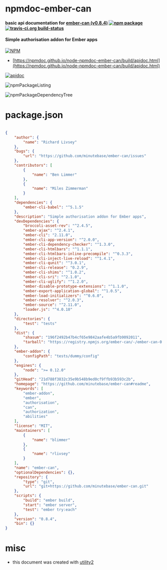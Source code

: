 # npmdoc-ember-can

#### basic api documentation for  [ember-can (v0.8.4)](https://github.com/minutebase/ember-can#readme)  [![npm package](https://img.shields.io/npm/v/npmdoc-ember-can.svg?style=flat-square)](https://www.npmjs.org/package/npmdoc-ember-can) [![travis-ci.org build-status](https://api.travis-ci.org/npmdoc/node-npmdoc-ember-can.svg)](https://travis-ci.org/npmdoc/node-npmdoc-ember-can)

#### Simple authorisation addon for Ember apps

[![NPM](https://nodei.co/npm/ember-can.png?downloads=true&downloadRank=true&stars=true)](https://www.npmjs.com/package/ember-can)

- [https://npmdoc.github.io/node-npmdoc-ember-can/build/apidoc.html](https://npmdoc.github.io/node-npmdoc-ember-can/build/apidoc.html)

[![apidoc](https://npmdoc.github.io/node-npmdoc-ember-can/build/screenCapture.buildCi.browser.%252Ftmp%252Fbuild%252Fapidoc.html.png)](https://npmdoc.github.io/node-npmdoc-ember-can/build/apidoc.html)

![npmPackageListing](https://npmdoc.github.io/node-npmdoc-ember-can/build/screenCapture.npmPackageListing.svg)

![npmPackageDependencyTree](https://npmdoc.github.io/node-npmdoc-ember-can/build/screenCapture.npmPackageDependencyTree.svg)



# package.json

```json

{
    "author": {
        "name": "Richard Livsey"
    },
    "bugs": {
        "url": "https://github.com/minutebase/ember-can/issues"
    },
    "contributors": [
        {
            "name": "Ben Limmer"
        },
        {
            "name": "Miles Zimmerman"
        }
    ],
    "dependencies": {
        "ember-cli-babel": "^5.1.5"
    },
    "description": "Simple authorisation addon for Ember apps",
    "devDependencies": {
        "broccoli-asset-rev": "^2.4.5",
        "ember-ajax": "^2.4.1",
        "ember-cli": "2.11.0",
        "ember-cli-app-version": "^2.0.0",
        "ember-cli-dependency-checker": "^1.3.0",
        "ember-cli-htmlbars": "^1.1.1",
        "ember-cli-htmlbars-inline-precompile": "^0.3.3",
        "ember-cli-inject-live-reload": "^1.4.1",
        "ember-cli-qunit": "^3.0.1",
        "ember-cli-release": "0.2.9",
        "ember-cli-shims": "^1.0.2",
        "ember-cli-sri": "^2.1.0",
        "ember-cli-uglify": "^1.2.0",
        "ember-disable-prototype-extensions": "^1.1.0",
        "ember-export-application-global": "^1.0.5",
        "ember-load-initializers": "^0.6.0",
        "ember-resolver": "^2.0.3",
        "ember-source": "^2.11.0",
        "loader.js": "^4.0.10"
    },
    "directories": {
        "test": "tests"
    },
    "dist": {
        "shasum": "196f2492b47b4cf65e9842aafe4b5a9fb9092011",
        "tarball": "https://registry.npmjs.org/ember-can/-/ember-can-0.8.4.tgz"
    },
    "ember-addon": {
        "configPath": "tests/dummy/config"
    },
    "engines": {
        "node": ">= 0.12.0"
    },
    "gitHead": "21d788f3832c35e9b548b9ed0cf9ffb93b593c2b",
    "homepage": "https://github.com/minutebase/ember-can#readme",
    "keywords": [
        "ember-addon",
        "ember",
        "authorisation",
        "can",
        "authorization",
        "abilities"
    ],
    "license": "MIT",
    "maintainers": [
        {
            "name": "blimmer"
        },
        {
            "name": "rlivsey"
        }
    ],
    "name": "ember-can",
    "optionalDependencies": {},
    "repository": {
        "type": "git",
        "url": "git+https://github.com/minutebase/ember-can.git"
    },
    "scripts": {
        "build": "ember build",
        "start": "ember server",
        "test": "ember try:each"
    },
    "version": "0.8.4",
    "bin": {}
}
```



# misc
- this document was created with [utility2](https://github.com/kaizhu256/node-utility2)
